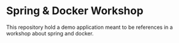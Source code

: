 # Spring & Docker Workshop

This repository hold a demo application meant to be references in a workshop about spring and docker.